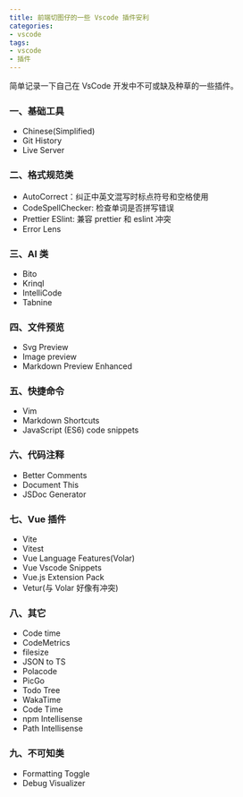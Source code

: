 ```yaml
---
title: 前端切图仔的一些 Vscode 插件安利
categories: 
- vscode
tags:
- vscode
- 插件
---
```


简单记录一下自己在 VsCode 开发中不可或缺及种草的一些插件。
<!-- more -->

### 一、基础工具
* Chinese(Simplified)
* Git History
* Live Server

### 二、格式规范类
* AutoCorrect：纠正中英文混写时标点符号和空格使用
* CodeSpellChecker: 检查单词是否拼写错误
* Prettier ESlint: 兼容 prettier 和 eslint 冲突
* Error Lens

### 三、AI 类
* Bito
* Krinql
* IntelliCode
* Tabnine

### 四、文件预览
* Svg Preview
* Image preview
* Markdown Preview Enhanced

### 五、快捷命令
* Vim
* Markdown Shortcuts
* JavaScript (ES6) code snippets

### 六、代码注释
* Better Comments
* Document This
* JSDoc Generator

### 七、Vue 插件
* Vite
* Vitest
* Vue Language Features(Volar)
* Vue Vscode Snippets
* Vue.js Extension Pack
* Vetur(与 Volar 好像有冲突)

### 八、其它
* Code time
* CodeMetrics
* filesize
* JSON to TS
* Polacode
* PicGo
* Todo Tree
* WakaTime
* Code Time
* npm Intellisense
* Path Intellisense


### 九、不可知类
* Formatting Toggle
* Debug Visualizer
